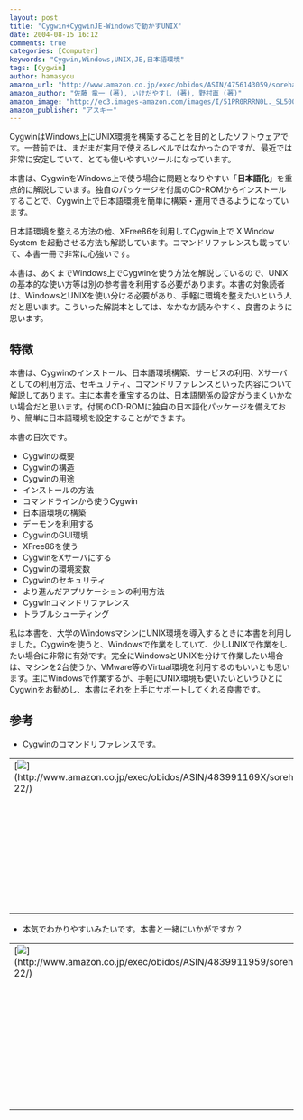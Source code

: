```yaml
---
layout: post
title: "Cygwin+CygwinJE-Windowsで動かすUNIX"
date: 2004-08-15 16:12
comments: true
categories: [Computer]
keywords: "Cygwin,Windows,UNIX,JE,日本語環境"
tags: [Cygwin]
author: hamasyou
amazon_url: "http://www.amazon.co.jp/exec/obidos/ASIN/4756143059/sorehabooks-22"
amazon_author: "佐藤 竜一 (著), いけだやすし (著), 野村直 (著)"
amazon_image: "http://ec3.images-amazon.com/images/I/51PR0RRRN0L._SL500_AA300_.jpg"
amazon_publisher: "アスキー"
---
```


CygwinはWindows上にUNIX環境を構築することを目的としたソフトウェアです。一昔前では、まだまだ実用で使えるレベルではなかったのですが、最近では非常に安定していて、とても使いやすいツールになっています。

本書は、CygwinをWindows上で使う場合に問題となりやすい「<strong>日本語化</strong>」を重点的に解説しています。独自のパッケージを付属のCD-ROMからインストールすることで、Cygwin上で日本語環境を簡単に構築・運用できるようになっています。

日本語環境を整える方法の他、XFree86を利用してCygwin上で X Window System を起動させる方法も解説しています。コマンドリファレンスも載っていて、本書一冊で非常に心強いです。

本書は、あくまでWindows上でCygwinを使う方法を解説しているので、UNIXの基本的な使い方等は別の参考書を利用する必要があります。本書の対象読者は、WindowsとUNIXを使い分ける必要があり、手軽に環境を整えたいという人だと思います。こういった解説本としては、なかなか読みやすく、良書のように思います。


<!-- more -->

<h2>特徴</h2>

本書は、Cygwinのインストール、日本語環境構築、サービスの利用、Xサーバとしての利用方法、セキュリティ、コマンドリファレンスといった内容について解説してあります。主に本書を重宝するのは、日本語関係の設定がうまくいかない場合だと思います。付属のCD-ROMに独自の日本語化パッケージを備えており、簡単に日本語環境を設定することができます。

本書の目次です。

<ul><li>Cygwinの概要</li><li>Cygwinの構造</li><li>Cygwinの用途</li><li>インストールの方法</li><li>コマンドラインから使うCygwin</li><li>日本語環境の構築</li><li>デーモンを利用する</li><li>CygwinのGUI環境</li><li>XFree86を使う</li><li>CygwinをXサーバにする</li><li>Cygwinの環境変数</li><li>Cygwinのセキュリティ</li><li>より進んだアプリケーションの利用方法</li><li>Cygwinコマンドリファレンス</li><li>トラブルシューティング</li></ul>

私は本書を、大学のWindowsマシンにUNIX環境を導入するときに本書を利用しました。Cygwinを使うと、Windowsで作業をしていて、少しUNIXで作業をしたい場合に非常に有効です。完全にWindowsとUNIXを分けて作業したい場合は、マシンを2台使うか、VMware等のVirtual環境を利用するのもいいとも思います。主にWindowsで作業するが、手軽にUNIX環境も使いたいというひとにCygwinをお勧めし、本書はそれを上手にサポートしてくれる良書です。

<h2>参考</h2>

+ Cygwinのコマンドリファレンスです。

<div class="rakuten"><table border="0" cellpadding="5" width="400"><tr><td valign="top">[<img src="http://images-jp.amazon.com/images/P/483991169X.09.MZZZZZZZ.jpg"   border="0" />](http://www.amazon.co.jp/exec/obidos/ASIN/483991169X/sorehabooks-22/)</td><td valign="top" />[Cygwinコンパクトリファレンス](http://www.amazon.co.jp/exec/obidos/ASIN/483991169X/sorehabooks-22/)<br />河野 寿, 竹田津 恩, 大橋 正巳<br /><iframe scrolling="no" frameborder="0" width="250" height="40" hspace="0" vspace="0" marginheight="0" marginwidth="0" src="http://xml-jp.amznxslt.com/onca/xml3?dev-t=D2JW5SAFEH7L0B&t=goodpic-22&f=http://www.g-tools.com/xsl/aws-price-ffffff.xsl&locale=jp&type=lite&AsinSearch=483991169X"></iframe><br /><br /><font size="-1"><b>おすすめ平均</b><img src="http://g-images.amazon.com/images/G/01/detail/stars-4-0.gif"   /><br /><img src="http://g-images.amazon.com/images/G/01/detail/stars-4-0.gif"   />手堅いリファレンス<br /></font><br />[ /><font size="-1">Amazonで詳しく見る</font>](http://www.amazon.co.jp/exec/obidos/ASIN/483991169X/sorehabooks-22/)<img src="http://www.g-tools.com/img/spacer.gif"   width="50" height="1" />[ /><img src="http://www.g-tools.com/img/powered-by-gtool.gif"   border="0" alt="483991169X"/>](http://www.goodpic.com/mt/aws/)<br /></td></tr></table>
</div>

+ 本気でわかりやすいみたいです。本書と一緒にいかがですか？

<div class="rakuten"><table border="0" cellpadding="5" width="400"><tr><td valign="top">[<img src="http://images-jp.amazon.com/images/P/4839911959.09.MZZZZZZZ.jpg"   border="0" />](http://www.amazon.co.jp/exec/obidos/ASIN/4839911959/sorehabooks-22/)</td><td valign="top" />[WindowsでUNIXを使う本―CygwinでUNIX入門](http://www.amazon.co.jp/exec/obidos/ASIN/4839911959/sorehabooks-22/)<br />阿久津 良和<br /><iframe scrolling="no" frameborder="0" width="250" height="40" hspace="0" vspace="0" marginheight="0" marginwidth="0" src="http://xml-jp.amznxslt.com/onca/xml3?dev-t=D2JW5SAFEH7L0B&t=goodpic-22&f=http://www.g-tools.com/xsl/aws-price-ffffff.xsl&locale=jp&type=lite&AsinSearch=4839911959"></iframe><br /><br /><font size="-1"><b>おすすめ平均</b><img src="http://g-images.amazon.com/images/G/01/detail/stars-4-5.gif"   /><br /><img src="http://g-images.amazon.com/images/G/01/detail/stars-4-0.gif"   />付属CD-ROMは使えない<br /><img src="http://g-images.amazon.com/images/G/01/detail/stars-5-0.gif"   />Cygwinの入門書<br /></font><br />[ /><font size="-1">Amazonで詳しく見る</font>](http://www.amazon.co.jp/exec/obidos/ASIN/4839911959/sorehabooks-22/)<img src="http://www.g-tools.com/img/spacer.gif"   width="50" height="1" />[ /><img src="http://www.g-tools.com/img/powered-by-gtool.gif"   border="0" alt="4839911959"/>](http://www.goodpic.com/mt/aws/)<br /></td></tr></table>
</div>





